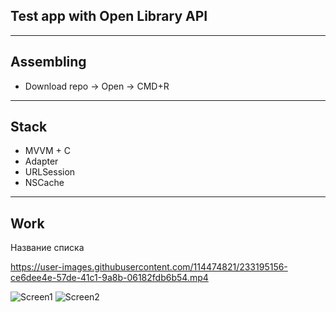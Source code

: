## Test app with Open Library API
---
## Assembling
* Download repo -> Open -> CMD+R
---
## Stack
* MVVM + C
* Adapter
* URLSession
* NSCache
---
## Work

<summary>Название списка</summary>
  
  https://user-images.githubusercontent.com/114474821/233195156-ce6dee4e-57de-41c1-9a8b-06182fdb6b54.mp4

![Screen1](https://user-images.githubusercontent.com/114474821/233190842-0c4b81e4-1e41-4821-b950-4540adeaa59f.png)
![Screen2](https://user-images.githubusercontent.com/114474821/233190872-16a9e454-3ba3-4e6e-8eae-0a987b1c085b.png)
